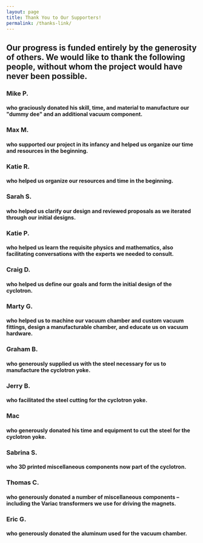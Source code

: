 ```yaml
---
layout: page
title: Thank You to Our Supporters! 
permalink: /thanks-link/
---
```


## Our progress is funded entirely by the generosity of others. We would like to thank the following people, without whom the project would have never been possible. 

### Mike P. 
#### who graciously donated his skill, time, and material to manufacture our "dummy dee" and an additional vacuum component. 

### Max M.
#### who supported our project in its infancy and helped us organize our time and resources in the beginning.

### Katie R. 
#### who helped us organize our resources and time in the beginning. 

### Sarah S. 
#### who helped us clarify our design and reviewed proposals as we iterated through our initial designs. 

### Katie P.
#### who helped us learn the requisite physics and mathematics, also facilitating conversations with the experts we needed to consult.  

### Craig D. 
#### who helped us define our goals and form the initial design of the cyclotron.  

### Marty G. 
#### who helped us to machine our vacuum chamber and custom vacuum fittings, design a manufacturable chamber, and educate us on vacuum hardware.  

### Graham B. 
#### who generously supplied us with the steel necessary for us to manufacture the cyclotron yoke. 

### Jerry B. 
#### who facilitated the steel cutting for the cyclotron yoke.

### Mac 
#### who generously donated his time and equipment to cut the steel for the cyclotron yoke. 

### Sabrina S. 
#### who 3D printed miscellaneous components now part of the cyclotron. 

### Thomas C. 
#### who generously donated a number of miscellaneous components – including the Variac transformers we use for driving the magnets. 

### Eric G. 
#### who generously donated the aluminum used for the vacuum chamber. 
